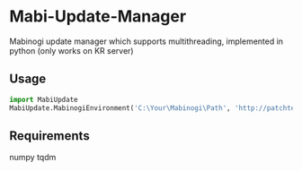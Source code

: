 # Mabi-Update-Manager
Mabinogi update manager which supports multithreading, implemented in python (only works on KR server)

## Usage
```python
import MabiUpdate
MabiUpdate.MabinogiEnvironment('C:\Your\Mabinogi\Path', 'http://patchtext.mabinogi.com/patch/patch_kor.txt')
```
## Requirements
numpy
tqdm
